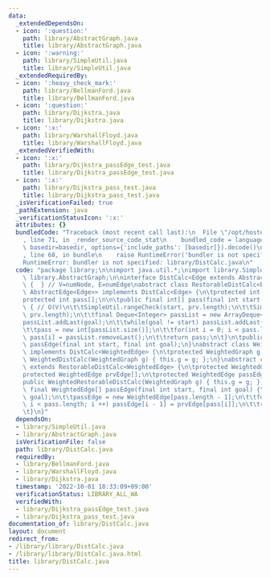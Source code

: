 ```yaml
---
data:
  _extendedDependsOn:
  - icon: ':question:'
    path: library/AbstractGraph.java
    title: library/AbstractGraph.java
  - icon: ':warning:'
    path: library/SimpleUtil.java
    title: library/SimpleUtil.java
  _extendedRequiredBy:
  - icon: ':heavy_check_mark:'
    path: library/BellmanFord.java
    title: library/BellmanFord.java
  - icon: ':question:'
    path: library/Dijkstra.java
    title: library/Dijkstra.java
  - icon: ':x:'
    path: library/WarshallFloyd.java
    title: library/WarshallFloyd.java
  _extendedVerifiedWith:
  - icon: ':x:'
    path: library/Dijkstra_passEdge_test.java
    title: library/Dijkstra_passEdge_test.java
  - icon: ':x:'
    path: library/Dijkstra_pass_test.java
    title: library/Dijkstra_pass_test.java
  _isVerificationFailed: true
  _pathExtension: java
  _verificationStatusIcon: ':x:'
  attributes: {}
  bundledCode: "Traceback (most recent call last):\n  File \"/opt/hostedtoolcache/Python/3.10.7/x64/lib/python3.10/site-packages/onlinejudge_verify/documentation/build.py\"\
    , line 71, in _render_source_code_stat\n    bundled_code = language.bundle(stat.path,\
    \ basedir=basedir, options={'include_paths': [basedir]}).decode()\n  File \"/opt/hostedtoolcache/Python/3.10.7/x64/lib/python3.10/site-packages/onlinejudge_verify/languages/user_defined.py\"\
    , line 68, in bundle\n    raise RuntimeError('bundler is not specified: {}'.format(str(path)))\n\
    RuntimeError: bundler is not specified: library/DistCalc.java\n"
  code: "package library;\n\nimport java.util.*;\nimport library.SimpleUtil;\nimport\
    \ library.AbstractGraph;\n\ninterface DistCalc<Edge extends AbstractEdge<Edge>>\
    \ {  } // V=numNode, E=numEdge\nabstract class RestorableDistCalc<Edge extends\
    \ AbstractEdge<Edge>> implements DistCalc<Edge> {\n\tprotected int prv[];\n\t\
    protected int pass[];\n\n\tpublic final int[] pass(final int start, int goal)\
    \ { // O(V)\n\t\tSimpleUtil.rangeCheck(start, prv.length);\n\t\tSimpleUtil.rangeCheck(goal,\
    \ prv.length);\n\t\tfinal Deque<Integer> passList = new ArrayDeque<>();\n\t\t\
    passList.addLast(goal);\n\t\twhile(goal != start) passList.addLast(goal = prv[goal]);\n\
    \t\tpass = new int[passList.size()];\n\t\tfor(int i = 0; i < pass.length; i ++)\
    \ pass[i] = passList.removeLast();\n\t\treturn pass;\n\t}\n\tpublic abstract Edge[]\
    \ passEdge(final int start, final int goal);\n}\nabstract class WeightedDistCalc\
    \ implements DistCalc<WeightedEdge> {\n\tprotected WeightedGraph g;\n\tpublic\
    \ WeightedDistCalc(WeightedGraph g) { this.g = g; };\n}\nabstract class WeightedRestorableDistCalc\
    \ extends RestorableDistCalc<WeightedEdge> {\n\tprotected WeightedGraph g;\n\t\
    protected WeightedEdge prvEdge[];\n\tprotected WeightedEdge passEdge[];\n\n\t\
    public WeightedRestorableDistCalc(WeightedGraph g) { this.g = g; };\n\n\tpublic\
    \ final WeightedEdge[] passEdge(final int start, final int goal) {\n\t\tpass(start,\
    \ goal);\n\t\tpassEdge = new WeightedEdge[pass.length - 1];\n\t\tfor(int i = 1;\
    \ i < pass.length; i ++) passEdge[i - 1] = prvEdge[pass[i]];\n\t\treturn passEdge;\n\
    \t}\n}"
  dependsOn:
  - library/SimpleUtil.java
  - library/AbstractGraph.java
  isVerificationFile: false
  path: library/DistCalc.java
  requiredBy:
  - library/BellmanFord.java
  - library/WarshallFloyd.java
  - library/Dijkstra.java
  timestamp: '2022-10-01 18:33:09+09:00'
  verificationStatus: LIBRARY_ALL_WA
  verifiedWith:
  - library/Dijkstra_passEdge_test.java
  - library/Dijkstra_pass_test.java
documentation_of: library/DistCalc.java
layout: document
redirect_from:
- /library/library/DistCalc.java
- /library/library/DistCalc.java.html
title: library/DistCalc.java
---
```


